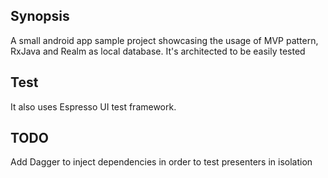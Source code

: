 ## Synopsis

A small android app sample project showcasing the usage of MVP pattern, RxJava and Realm as local database.
It's architected to be easily tested

## Test

It also uses Espresso UI test framework.

## TODO

Add Dagger to inject dependencies in order to test presenters in isolation
